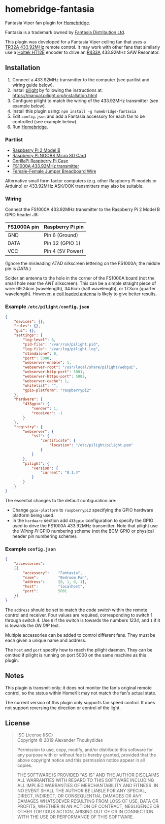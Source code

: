 # homebridge-fantasia

Fantasia Viper fan plugin for [Homebridge](https://github.com/nfarina/homebridge).

Fantasia is a trademark owned by [Fantasia Distribution Ltd](https://www.fantasiaceilingfans.com).

This plugin was developed for a Fantasia Viper ceiling fan that uses a [TR32A 433.92MHz](https://www.fan-light.com/product.php?id=188) remote control. It may work with other fans that similarly use a [Holtek HT12E](https://www.holtek.com/documents/10179/116711/2_12ev120.pdf) encoder to drive an [R433A](http://www.msilverman.me/wp-content/uploads/2014/01/K1037299581.pdf) 433.92MHz SAW Resonator.

## Installation

1. Connect a 433.92MHz transmitter to the computer (see partlist and wiring guide below).
1. Install [pilight](https://www.pilight.org/) by following the instructions at: https://manual.pilight.org/installation.html
1. Configure pilight to match the wiring of the 433.92MHz transmitter (see example below).
1. Install this plugin using: `npm install -g homebridge-fantasia`
1. Edit `config.json` and add a Fantasia accessory for each fan to be controlled (see example below).
1. Run [Homebridge](https://github.com/nfarina/homebridge).

### Partlist

* [Raspberry Pi 2 Model B](https://www.amazon.co.uk/Raspberry-Pi-Model-Desktop-Linux/dp/B00T2U7R7I)
* [Raspberry Pi NOOBS Micro SD Card](https://www.amazon.co.uk/gp/product/B01D4TW25Y)
* [GorillaPi Raspberry Pi Case](https://www.amazon.co.uk/dp/B01D1QN4YI)
* [FS1000A 433.92MHz transmitter](https://www.amazon.co.uk/kwmobile-transmitter-receiver-wireless-Raspberry/dp/B01H2D2RH6)
* [Female-Female Jumper Breadboard Wire](https://www.amazon.co.uk/gp/product/B076CH54ZM)

Alternative small form factor computers (e.g. other Raspberry Pi models or Arduino) or 433.92MHz ASK/OOK transmitters may also be suitable.

### Wiring

Connect the FS1000A 433.92MHz transmitter to the Raspberry Pi 2 Model B GPIO header J8:

| FS1000A pin | Raspberry Pi pin |
| ------------ | ---------------- |
| GND          | Pin 6 (Ground)   |
| DATA         | Pin 12 (GPIO 1)  |
| VCC          | Pin 4 (5V Power) |

(Ignore the misleading *ATAD* silkscreen lettering on the FS1000A; the middle pin is *DATA*.)

Solder an antenna to the hole in the corner of the FS1000A board (not the small hole near the *ANT* silkscreen). This can be a simple straight piece of wire: 69.24cm (wavelength), 34.6cm (half wavelength), or 17.3cm (quarter wavelength). However, a [coil loaded antenna](https://www.instructables.com/id/433-MHz-Coil-loaded-antenna/) is likely to give better results.

### Example `/etc/pilight/config.json`
```JSON
{
    "devices": {},
    "rules": {},
    "gui": {},
    "settings": {
        "log-level": 6,
        "pid-file": "/var/run/pilight.pid",
        "log-file": "/var/log/pilight.log",
        "standalone": 0,
        "port": 5000,
        "webserver-enable": 1,
        "webserver-root": "/usr/local/share/pilight/webgui",
        "webserver-http-port": 5001,
        "webserver-https-port": 5002,
        "webserver-cache": 1,
        "whitelist": "",
        "gpio-platform": "raspberrypi2"
    },
    "hardware": {
        "433gpio": {
            "sender": 1,
            "receiver": -1
        }
    },
    "registry": {
        "webserver": {
            "ssl": {
                "certificate": {
                    "location": "/etc/pilight/pilight.pem"
                }
            }
        },
        "pilight": {
            "version": {
                "current": "8.1.4"
            }
        }
    }
}
```
The essential changes to the default configuration are:
* Change `gpio-platform` to `raspberrypi2` specifying the GPIO hardware platform being used.
* In the `hardware` section add `433gpio` configuration to specify the GPIO used to drive the FS1000A 433.92MHz transmitter. Note that pilight use the *Wiring Pi* GPIO numbering scheme (not the BCM GPIO or physical header pin numbering scheme).

### Example `config.json`
```JSON
{
    "accessories":
    [{
        "accessory":    "Fantasia",
        "name":         "Bedroom Fan",
        "address":      [0, 1, 0, 1],
        "host":         "localhost",
        "port":         5001
    }]
}
```
The `address` should be set to match the *code switch* within the remote control and receiver. Four values are required, corresponding to switch 1 through switch 4. Use `0` if the switch is towards the numbers *1234*, and `1` if it is towards the *ON DIP* text.

Multiple accessories can be added to control different fans. They must be each given a unique name and address.

The `host` and `port` specify how to reach the pilight daemon. They can be omitted if pilight is running on port 5000 on the same machine as this plugin.

## Notes

This plugin is transmit-only; it does not monitor the fan's original remote control, so the status within HomeKit may not match the fan's actual state.

The current version of this plugin only supports fan speed control. It does not support reversing the direction or control of the light.

## License

> ISC License (ISC)<br>Copyright © 2019 Alexander Thoukydides
>
> Permission to use, copy, modify, and/or distribute this software for any purpose with or without fee is hereby granted, provided that the above copyright notice and this permission notice appear in all copies.
>
> THE SOFTWARE IS PROVIDED "AS IS" AND THE AUTHOR DISCLAIMS ALL WARRANTIES WITH REGARD TO THIS SOFTWARE INCLUDING ALL IMPLIED WARRANTIES OF MERCHANTABILITY AND FITNESS. IN NO EVENT SHALL THE AUTHOR BE LIABLE FOR ANY SPECIAL, DIRECT, INDIRECT, OR CONSEQUENTIAL DAMAGES OR ANY DAMAGES WHATSOEVER RESULTING FROM LOSS OF USE, DATA OR PROFITS, WHETHER IN AN ACTION OF CONTRACT, NEGLIGENCE OR OTHER TORTIOUS ACTION, ARISING OUT OF OR IN CONNECTION WITH THE USE OR PERFORMANCE OF THIS SOFTWARE.
